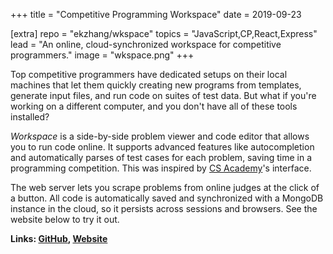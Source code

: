 +++
title = "Competitive Programming Workspace"
date = 2019-09-23

[extra]
repo = "ekzhang/wkspace"
topics = "JavaScript,CP,React,Express"
lead = "An online, cloud-synchronized workspace for competitive programmers."
image = "wkspace.png"
+++

Top competitive programmers have dedicated setups on their local machines that
let them quickly creating new programs from templates, generate input files, and
run code on suites of test data. But what if you're working on a different
computer, and you don't have all of these tools installed?

_Workspace_ is a side-by-side problem viewer and code editor that allows you to
run code online. It supports advanced features like autocompletion and
automatically parses of test cases for each problem, saving time in a
programming competition. This was inspired by
[CS Academy](https://csacademy.com/)'s interface.

The web server lets you scrape problems from online judges at the click of a
button. All code is automatically saved and synchronized with a MongoDB instance
in the cloud, so it persists across sessions and browsers. See the website below
to try it out.

**Links: [GitHub](https://github.com/ekzhang/wkspace),
[Website](https://wkspace.herokuapp.com/)**
